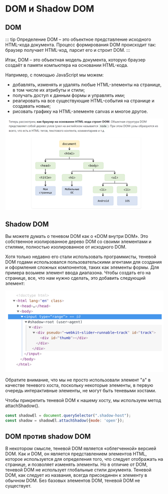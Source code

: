 # DOM и Shadow DOM

## DOM
::: tip Определение
DOM – это объектное представление исходного HTML-кода документа.
Процесс формирования DOM происходит так: браузер получает HTML-код, парсит его и строит DOM.
:::

Итак, DOM – это объектная модель документа, которую 
браузер создаёт в памяти компьютера на основании HTML-кода.


Например, с помощью JavaScript мы можем:

- добавлять, изменять и удалять любые HTML-элементы на странице, в том числе их атрибуты и стили;
- получать доступ к данным формы и управлять ими;
- реагировать на все существующие HTML-события на странице и создавать новые;
- рисовать графику на HTML-элементе canvas и многое другое.

![Alt for Imsage](../html/images/imgqqq.png)

## Shadow DOM

Вы можете думать о теневом DOM как о «DOM внутри DOM». Это собственное 
изолированное дерево DOM со своими элементами и стилями, полностью изолированное 
от исходного DOM.

Хотя только недавно его стали использовать программисты, теневой DOM 
годами использовался пользовательскими агентами для создания и оформления 
сложных компонентов, таких как элементы формы. Для примера возьмем элемент 
ввода диапазона. Чтобы создать его на странице, 
все, что нам нужно сделать, это добавить следующий элемент:

![Alt for Imsage](../html/images/img313.png)

Обратите внимание, что мы не просто использовали элемент "a"  в качестве теневого хоста, поскольку некоторые элементы, 
в первую очередь интерактивные элементы, не могут быть теневыми хостами.

Чтобы прикрепить теневой DOM к нашему хосту, мы используем метод  attachShadow().

```javascript
const shadowEl = document.querySelector(".shadow-host");
const shadow = shadowEl.attachShadow({mode: 'open'});
```

## DOM против shadow DOM
В некотором смысле, теневой DOM является «облегченной» версией DOM. Как и DOM, 
он является представлением элементов HTML, которое используется для определения того, 
что следует отображать на странице, и позволяет изменять элементы. Но в отличие от DOM, 
теневой DOM не использует глобальные стили документа. Теневой DOM, как следует из названия, 
всегда присоединен к элементу в обычном DOM. Без базовых элементов DOM, теневой DOM не существует.